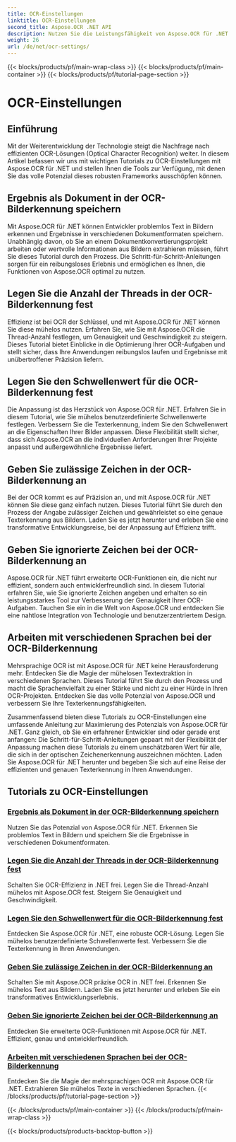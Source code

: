 ```yaml
---
title: OCR-Einstellungen
linktitle: OCR-Einstellungen
second_title: Aspose.OCR .NET API
description: Nutzen Sie die Leistungsfähigkeit von Aspose.OCR für .NET mit unseren Tutorials zu OCR-Einstellungen. Erfahren Sie, wie Sie die Genauigkeit, Geschwindigkeit und Anpassung der Texterkennung in Bildern verbessern.
weight: 26
url: /de/net/ocr-settings/
---
```


{{< blocks/products/pf/main-wrap-class >}}
{{< blocks/products/pf/main-container >}}
{{< blocks/products/pf/tutorial-page-section >}}

# OCR-Einstellungen


## Einführung

Mit der Weiterentwicklung der Technologie steigt die Nachfrage nach effizienten OCR-Lösungen (Optical Character Recognition) weiter. In diesem Artikel befassen wir uns mit wichtigen Tutorials zu OCR-Einstellungen mit Aspose.OCR für .NET und stellen Ihnen die Tools zur Verfügung, mit denen Sie das volle Potenzial dieses robusten Frameworks ausschöpfen können.

## Ergebnis als Dokument in der OCR-Bilderkennung speichern

Mit Aspose.OCR für .NET können Entwickler problemlos Text in Bildern erkennen und Ergebnisse in verschiedenen Dokumentformaten speichern. Unabhängig davon, ob Sie an einem Dokumentkonvertierungsprojekt arbeiten oder wertvolle Informationen aus Bildern extrahieren müssen, führt Sie dieses Tutorial durch den Prozess. Die Schritt-für-Schritt-Anleitungen sorgen für ein reibungsloses Erlebnis und ermöglichen es Ihnen, die Funktionen von Aspose.OCR optimal zu nutzen.

## Legen Sie die Anzahl der Threads in der OCR-Bilderkennung fest

Effizienz ist bei OCR der Schlüssel, und mit Aspose.OCR für .NET können Sie diese mühelos nutzen. Erfahren Sie, wie Sie mit Aspose.OCR die Thread-Anzahl festlegen, um Genauigkeit und Geschwindigkeit zu steigern. Dieses Tutorial bietet Einblicke in die Optimierung Ihrer OCR-Aufgaben und stellt sicher, dass Ihre Anwendungen reibungslos laufen und Ergebnisse mit unübertroffener Präzision liefern.

## Legen Sie den Schwellenwert für die OCR-Bilderkennung fest

Die Anpassung ist das Herzstück von Aspose.OCR für .NET. Erfahren Sie in diesem Tutorial, wie Sie mühelos benutzerdefinierte Schwellenwerte festlegen. Verbessern Sie die Texterkennung, indem Sie den Schwellenwert an die Eigenschaften Ihrer Bilder anpassen. Diese Flexibilität stellt sicher, dass sich Aspose.OCR an die individuellen Anforderungen Ihrer Projekte anpasst und außergewöhnliche Ergebnisse liefert.

## Geben Sie zulässige Zeichen in der OCR-Bilderkennung an

Bei der OCR kommt es auf Präzision an, und mit Aspose.OCR für .NET können Sie diese ganz einfach nutzen. Dieses Tutorial führt Sie durch den Prozess der Angabe zulässiger Zeichen und gewährleistet so eine genaue Texterkennung aus Bildern. Laden Sie es jetzt herunter und erleben Sie eine transformative Entwicklungsreise, bei der Anpassung auf Effizienz trifft.

## Geben Sie ignorierte Zeichen bei der OCR-Bilderkennung an

Aspose.OCR für .NET führt erweiterte OCR-Funktionen ein, die nicht nur effizient, sondern auch entwicklerfreundlich sind. In diesem Tutorial erfahren Sie, wie Sie ignorierte Zeichen angeben und erhalten so ein leistungsstarkes Tool zur Verbesserung der Genauigkeit Ihrer OCR-Aufgaben. Tauchen Sie ein in die Welt von Aspose.OCR und entdecken Sie eine nahtlose Integration von Technologie und benutzerzentriertem Design.

## Arbeiten mit verschiedenen Sprachen bei der OCR-Bilderkennung

Mehrsprachige OCR ist mit Aspose.OCR für .NET keine Herausforderung mehr. Entdecken Sie die Magie der mühelosen Textextraktion in verschiedenen Sprachen. Dieses Tutorial führt Sie durch den Prozess und macht die Sprachenvielfalt zu einer Stärke und nicht zu einer Hürde in Ihren OCR-Projekten. Entdecken Sie das volle Potenzial von Aspose.OCR und verbessern Sie Ihre Texterkennungsfähigkeiten.

Zusammenfassend bieten diese Tutorials zu OCR-Einstellungen eine umfassende Anleitung zur Maximierung des Potenzials von Aspose.OCR für .NET. Ganz gleich, ob Sie ein erfahrener Entwickler sind oder gerade erst anfangen: Die Schritt-für-Schritt-Anleitungen gepaart mit der Flexibilität der Anpassung machen diese Tutorials zu einem unschätzbaren Wert für alle, die sich in der optischen Zeichenerkennung auszeichnen möchten. Laden Sie Aspose.OCR für .NET herunter und begeben Sie sich auf eine Reise der effizienten und genauen Texterkennung in Ihren Anwendungen.
## Tutorials zu OCR-Einstellungen
### [Ergebnis als Dokument in der OCR-Bilderkennung speichern](./save-result-as-document/)
Nutzen Sie das Potenzial von Aspose.OCR für .NET. Erkennen Sie problemlos Text in Bildern und speichern Sie die Ergebnisse in verschiedenen Dokumentformaten.
### [Legen Sie die Anzahl der Threads in der OCR-Bilderkennung fest](./set-threads-count/)
Schalten Sie OCR-Effizienz in .NET frei. Legen Sie die Thread-Anzahl mühelos mit Aspose.OCR fest. Steigern Sie Genauigkeit und Geschwindigkeit.
### [Legen Sie den Schwellenwert für die OCR-Bilderkennung fest](./set-threshold-value/)
Entdecken Sie Aspose.OCR für .NET, eine robuste OCR-Lösung. Legen Sie mühelos benutzerdefinierte Schwellenwerte fest. Verbessern Sie die Texterkennung in Ihren Anwendungen.
### [Geben Sie zulässige Zeichen in der OCR-Bilderkennung an](./specify-allowed-characters/)
Schalten Sie mit Aspose.OCR präzise OCR in .NET frei. Erkennen Sie mühelos Text aus Bildern. Laden Sie es jetzt herunter und erleben Sie ein transformatives Entwicklungserlebnis.
### [Geben Sie ignorierte Zeichen bei der OCR-Bilderkennung an](./specify-ignored-characters/)
Entdecken Sie erweiterte OCR-Funktionen mit Aspose.OCR für .NET. Effizient, genau und entwicklerfreundlich.
### [Arbeiten mit verschiedenen Sprachen bei der OCR-Bilderkennung](./working-with-different-languages/)
Entdecken Sie die Magie der mehrsprachigen OCR mit Aspose.OCR für .NET. Extrahieren Sie mühelos Texte in verschiedenen Sprachen.
{{< /blocks/products/pf/tutorial-page-section >}}

{{< /blocks/products/pf/main-container >}}
{{< /blocks/products/pf/main-wrap-class >}}

{{< blocks/products/products-backtop-button >}}
